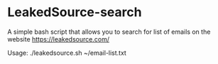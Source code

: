 # LeakedSource-search
A simple bash script that allows you to search for list of emails on the website https://leakedsource.com/

Usage: ./leakedsource.sh ~/email-list.txt
